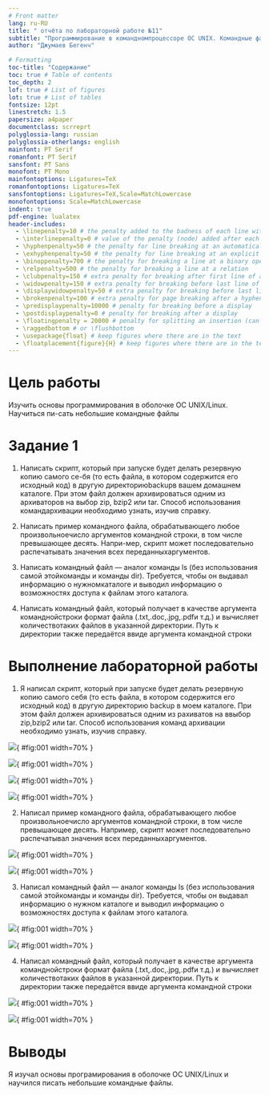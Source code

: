 ```yaml
---
# Front matter
lang: ru-RU
title: " отчёта по лабораторной работе №11"
subtitle: "Программирование в командномпроцессоре ОС UNIX. Командные файлы"
author: "Джумаев Бегенч"

# Formatting
toc-title: "Содержание"
toc: true # Table of contents
toc_depth: 2
lof: true # List of figures
lot: true # List of tables
fontsize: 12pt
linestretch: 1.5
papersize: a4paper
documentclass: scrreprt
polyglossia-lang: russian
polyglossia-otherlangs: english
mainfont: PT Serif
romanfont: PT Serif
sansfont: PT Sans
monofont: PT Mono
mainfontoptions: Ligatures=TeX
romanfontoptions: Ligatures=TeX
sansfontoptions: Ligatures=TeX,Scale=MatchLowercase
monofontoptions: Scale=MatchLowercase
indent: true
pdf-engine: lualatex
header-includes:
  - \linepenalty=10 # the penalty added to the badness of each line within a paragraph (no associated penalty node) Increasing the value makes tex try to have fewer lines in the paragraph.
  - \interlinepenalty=0 # value of the penalty (node) added after each line of a paragraph.
  - \hyphenpenalty=50 # the penalty for line breaking at an automatically inserted hyphen
  - \exhyphenpenalty=50 # the penalty for line breaking at an explicit hyphen
  - \binoppenalty=700 # the penalty for breaking a line at a binary operator
  - \relpenalty=500 # the penalty for breaking a line at a relation
  - \clubpenalty=150 # extra penalty for breaking after first line of a paragraph
  - \widowpenalty=150 # extra penalty for breaking before last line of a paragraph
  - \displaywidowpenalty=50 # extra penalty for breaking before last line before a display math
  - \brokenpenalty=100 # extra penalty for page breaking after a hyphenated line
  - \predisplaypenalty=10000 # penalty for breaking before a display
  - \postdisplaypenalty=0 # penalty for breaking after a display
  - \floatingpenalty = 20000 # penalty for splitting an insertion (can only be split footnote in standard LaTeX)
  - \raggedbottom # or \flushbottom
  - \usepackage{float} # keep figures where there are in the text
  - \floatplacement{figure}{H} # keep figures where there are in the text
---
```


# Цель работы

 Изучить основы программирования в оболочке ОС UNIX/Linux. Научиться пи-сать небольшие командные файлы
 
#  Задание 1

1. Написать скрипт, который при запуске будет делать резервную копию самого се-бя (то есть файла, в котором содержится его исходный код) в другую директориюbackupв вашем домашнем каталоге. При этом файл должен архивироваться одним из архиваторов на выбор zip, bzip2 или tar. Способ использования командархивации необходимо узнать, изучив справку.

2. Написать пример командного файла, обрабатывающего любое произвольноечисло аргументов командной строки, в том числе превышающее десять. Напри-мер, скрипт может последовательно распечатывать значения всех переданныхаргументов.

3. Написать командный файл — аналог команды ls (без использования самой этойкоманды и команды dir). Требуется, чтобы он выдавал информацию о нужномкаталоге и выводил информацию о возможностях доступа к файлам этого каталога.

4. Написать командный файл, который получает в качестве аргумента команднойстроки формат файла (.txt,.doc,.jpg,.pdfи т.д.) и вычисляет количествотаких файлов в указанной директории. Путь к директории также передаётся ввиде аргумента командной строки


# Выполнение лабораторной работы 
 
1.  Я написал скрипт, который при запуске будет делать резервную копию самого себя (то есть файла, в котором содержится его исходный код) в другую директорию backup в моем каталоге. При этом файл должен архивироваться одним из рахиватов на ввыбор zip,bzip2 или tar. Способ использования команд архивации необходимо узнать, изучив справку. 

![](image/01.png){ #fig:001 width=70% }


![](image/02.png){ #fig:001 width=70% }


![](image/03.png){ #fig:001 width=70% }


![](image/04.png){ #fig:001 width=70% }

2. Написал пример командного файла, обрабатывающего любое произвольноечисло аргументов командной строки, в том числе превышающее десять. Например, скрипт может последовательно распечатывал значения всех переданныхаргументов.
 
 ![](image/05.png){ #fig:001 width=70% }
 
 ![](image/06.png){ #fig:001 width=70% }
 
 3. Написал командный файл — аналог команды ls (без использования самой этойкоманды и команды dir). Требуется, чтобы он выдавал информацию о нужном каталоге и выводил информацию о возможностях доступа к файлам этого каталога.
 
 ![](image/07.png){ #fig:001 width=70% }
 
 ![](image/08.png){ #fig:001 width=70% }
 
4. Написал командный файл, который получает в качестве аргумента команднойстроки формат файла (.txt,.doc,.jpg,.pdfи т.д.) и вычисляет количествотаких файлов в указанной директории. Путь к директории также передаётся ввиде аргумента командной строки

![](image/09.png){ #fig:001 width=70% }

![](image/10.png){ #fig:001 width=70% }

# Выводы

 Я изучал основы програмирования в оболочке OC UNIX/Linux и научился писать небольшие командные файлы. 
